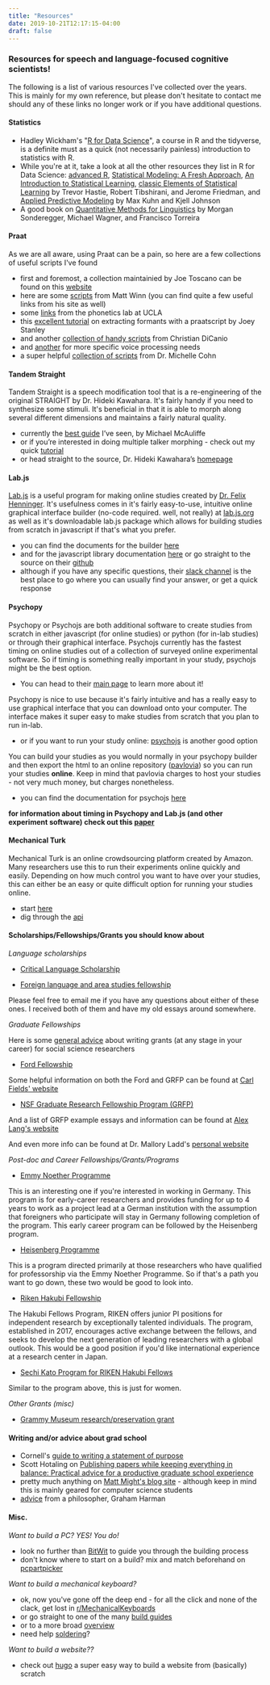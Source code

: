 ```yaml
---
title: "Resources"
date: 2019-10-21T12:17:15-04:00
draft: false
---
```


### Resources for speech and language-focused cognitive scientists!
The following is a list of various resources I've collected over the years. This is mainly for my own reference, but please don't hesitate to contact me should any of these links no longer work or if you have additional questions.

#### Statistics

* Hadley Wickham's "[R for Data Science](https://r4ds.had.co.nz/)", a course in R and the tidyverse, is a definite must as a quick (not necessarily painless) introduction to statistics with R.
* While you're at it, take a look at all the other resources they list in R for Data Science: [advanced R](http://adv-r.had.co.nz/), [Statistical Modeling: A Fresh Approach](http://mosaic-web.org/go/SM2-technique/), [An Introduction to Statistical Learning](http://www-bcf.usc.edu/~gareth/ISL/), [classic Elements of Statistical Learning](https://web.stanford.edu/~hastie/Papers/ESLII.pdf) by Trevor Hastie, Robert Tibshirani, and Jerome Friedman, and [Applied Predictive Modeling](http://appliedpredictivemodeling.com) by Max Kuhn and Kjell Johnson
* A good book on [Quantitative Methods for Linguistics](http://people.linguistics.mcgill.ca/~morgan/book/index.html) by Morgan Sonderegger, Michael Wagner, and Francisco Torreira


#### Praat
As we are all aware, using Praat can be a pain, so here are a few collections of useful scripts I've found

* first and foremost, a collection maintainied by Joe Toscano can be found on this [website](https://sites.google.com/site/praatscripts/)
* here are some [scripts](http://www.mattwinn.com/praat.html) from Matt Winn (you can find quite a few useful links from his site as well)
* some [links](http://phonetics.linguistics.ucla.edu/facilities/acoustic/praat.html) from the phonetics lab at UCLA
* this [excellent tutorial](http://joeystanley.com/blog/a-tutorial-on-extracting-formants-in-praat) on extracting formants with a praatscript by Joey Stanley
* and another [collection of handy scripts](https://www.acsu.buffalo.edu/~cdicanio/scripts.html) from Christian DiCanio
* and [another](http://www.praatvocaltoolkit.com/index.html) for more specific voice processing needs
* a super helpful [collection of scripts](https://github.com/michellecohn/praat-scripts) from Dr. Michelle Cohn

#### Tandem Straight
Tandem Straight is a speech modification tool that is a re-engineering of the original STRAIGHT by Dr. Hideki Kawahara. It's fairly handy if you need to synthesize some stimuli. It's beneficial in that it is able to morph along several different dimensions and maintains a fairly natural quality.

* currently the [best guide](https://memcauliffe.com/straight_workshop/) I’ve seen, by Michael McAuliffe
* or if you’re interested in doing multiple talker morphing - check out my quick [tutorial](https://joselyn-rodriguez.github.io/TandemStraight/3waymorph.html)
* or head straight to the source, Dr. Hideki Kawahara’s [homepage](http://web.wakayama-u.ac.jp/~kawahara/index-e.html)

#### Lab.js
[Lab.js](https://lab.js.org/) is a useful program for making online studies created by [Dr. Felix Henninger](http://felixhenninger.com/). It's usefulness comes in it's fairly easy-to-use, intuitive online graphical interface builder (no-code required. well, not really) at [lab.js.org](https://labjs.felixhenninger.com/) as well as it's downloadable lab.js package which allows for building studies from scratch in javascript if that's what you prefer.

* you can find the documents for the builder [here](https://labjs.readthedocs.io/en/latest/learn/builder/index.html)
* and for the javascript library documentation [here](https://labjs.readthedocs.io/en/latest/reference/index.html) or go straight to the source on their [github](https://github.com/felixhenninger/lab.js)
* although if you have any specific questions, their [slack channel](https://slackin-nmbrcrnchrs.herokuapp.com/) is the best place to go where you can usually find your answer, or get a quick response

#### Psychopy
Psychopy or Psychojs are both additional software to create studies from scratch in either javascript (for online studies) or python (for in-lab studies) or through their graphical interface. Psychojs currently has the fastest timing on online studies out of a collection of surveyed online experimental software. So if timing is something really important in your study, psychojs might be the best option.

* You can head to their [main page](https://www.psychopy.org/) to learn more about it!

Psychopy is nice to use because it's fairly intuitive and has a really easy to use graphical interface that you can download onto your computer. The interface makes it super easy to make studies from scratch that you plan to run in-lab.

* or if you want to run your study online: [psychojs](https://github.com/psychopy/psychojs) is another good option

You can build your studies as you would normally in your psychopy builder and then export the html to an online repository ([pavlovia](https://www.pavlovia.org/)) so you can run your studies **online**. Keep in mind that pavlovia charges to host your studies - not very much money, but charges nonetheless.

* you can find the documentation for psychojs [here](https://psychopy.github.io/psychojs/)


**for information about timing in Psychopy and Lab.js (and other experiment software) check out this [paper](http://psyarxiv.com/d6nu5/)**

#### Mechanical Turk
Mechanical Turk is an online crowdsourcing platform created by Amazon. Many researchers use this to run their experiments online quickly and easily. Depending on how much control you want to have over your studies, this can either be an easy or quite difficult option for running your studies online.

* start [here](https://www.mturk.com/)
* dig through the [api](https://docs.aws.amazon.com/AWSMechTurk/latest/AWSMturkAPI/Welcome.html)


#### Scholarships/Fellowships/Grants you should know about  

 *Language scholarships*

* [Critical Language Scholarship](https://www.clscholarship.org/)

* [Foreign language and area studies fellowship](https://www2.ed.gov/programs/iegpsflasf/index.html)

Please feel free to email me if you have any questions about either of these ones. I received both of them and have my old essays around somewhere.

 *Graduate Fellowships*

 Here is some [general advice](https://s3.amazonaws.com/ssrc-cdn1/crmuploads/new_publication_3/%7B7A9CB4F4-815F-DE11-BD80-001CC477EC70%7D.pdf) about writing grants (at any stage in your career) for social science researchers

* [Ford Fellowship](https://sites.nationalacademies.org/PGA/FordFellowships/index.htm)

Some helpful information on both the Ford and GRFP can be found at [Carl Fields' website](https://carlnotsagan.github.io/resources/)

* [NSF Graduate Research Fellowship Program  (GRFP)](https://www.nsf.gov/funding/pgm_summ.jsp?pims_id=6201)

And a list of GRFP example essays and information can be found at [Alex Lang's website](https://www.alexhunterlang.com/nsf-fellowship)

And even more info can be found at Dr. Mallory Ladd's [personal website](http://www.malloryladd.com/nsf-grfp-advice.html)


*Post-doc and Career Fellowships/Grants/Programs*

* [Emmy Noether Programme](https://www.dfg.de/en/research_funding/programmes/individual/emmy_noether/)

This is an interesting one if you're interested in working in Germany. This program is for early-career researchers and provides funding for up to 4 years to work as a project lead at a German institution with the assumption that foreigners who participate will stay in Germany following completion of the program. This early career program can be followed by the Heisenberg program.

* [Heisenberg Programme](https://www.dfg.de/en/research_funding/programmes/individual/heisenberg/index.html)

This is a program directed primarily at those researchers who have qualified for professorship via the Emmy Noether Programme. So if that's a path you want to go down, these two would be good to look into.

* [Riken Hakubi Fellowship](https://www.riken.jp/en/careers/programs/hakubi/index.html)

The Hakubi Fellows Program, RIKEN offers junior PI positions for independent research by exceptionally talented individuals. The program, established in 2017, encourages active exchange between the fellows, and seeks to develop the next generation of leading researchers with a global outlook. This would be a good position if you'd like international experience at a research center in Japan.

* [Sechi Kato Program for RIKEN Hakubi Fellows](https://www.riken.jp/en/careers/programs/kato_sechi/index.html)

Similar to the program above, this is just for women.


*Other Grants (misc)*

* [Grammy Museum research/preservation grant](https://grammymuseum.org/national-reach/grant-program/)

#### Writing and/or advice about grad school

* Cornell's [guide to writing a statement of purpose](https://gradschool.cornell.edu/diversity-inclusion/recruitment/prospective-students/writing-your-statement-of-purpose/)
* Scott Hotaling on [Publishing papers while keeping everything in balance: Practical advice for a
productive graduate school experience](http://coldgenomes.com/wp-content/uploads/2018/08/Hotaling-2018-IEE-Productivity.pdf)
* pretty much anything on [Matt Might's blog site](http://matt.might.net/articles/) - although keep in mind this is mainly geared for computer science students
* [advice](https://doctorzamalek2.wordpress.com/category/advice/) from a philosopher, Graham Harman


#### Misc.

*Want to build a PC? YES! You do!*


* look no further than [BitWit](https://www.youtube.com/user/AwesomeSauceNews) to guide you through the building process
* don't know where to start on a build? mix and match beforehand on [pcpartpicker](https://pcpartpicker.com/)

*Want to build a mechanical keyboard?*


* ok, now you've gone off the deep end - for all the click and none of the clack, get lost in [r/MechanicalKeyboards](https://www.reddit.com/r/MechanicalKeyboards/)
* or go straight to one of the many [build guides](https://www.reddit.com/r/MechanicalKeyboards/comments/4l0p41/guide_detailed_guide_to_making_a_custom_keyboard/)
* or to a more broad [overview](https://www.reddit.com/r/MechanicalKeyboards/wiki/customkeyboards#wiki_step_by_step_guides)
* need help [soldering](https://learn.adafruit.com/adafruit-guide-excellent-soldering?view=all#making-a-good-solder-joint)?

*Want to build a website??*


* check out [hugo](https://gohugo.io/) a super easy way to build a website from (basically) scratch
